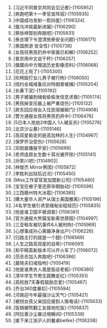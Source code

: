 
1. [习近平同普京共同会见记者]-[1105952]
1. [奔跑吧第十一季官宣阵容]-[1105935]
1. [中国成功发射一箭四星]-[1106324]
1. [俄乌冲突最新进展]-[1106290]
1. [蔡徐坤暂别奔跑吧]-[1105931]
1. [泰总理下令澄清旅泰安全问题]-[1106171]
1. [泰国旅游 安全性]-[1105738]
1. [女孩将男孩扔井中家属已和解]-[1106252]
1. [普京用中文说干杯]-[1106257]
1. [俄媒向中方赠送历史影像资料]-[1106068]
1. [花花上班了]-[1105300]
1. [抡椅殴打女儿男子被行拘]-[1106050]
1. [纽约全城戒备应对特朗普被捕]-[1105204]
1. [长春下泥]-[1105192]
1. [男子被骗到缅甸偷偷发信息求救]-[1105174]
1. [男孩掉变压器上被严重烧伤]-[1105132]
1. [房东回应母女入住民宿被砸门]-[1104908]
1. [警方通报女孩将男孩扔井中]-[1106476]
1. [5日本人抢劫2中国人 1人被反杀]-[1105276]
1. [北京沙尘暴]-[1105146]
1. [高双星偷走的是高加林的人生]-[1104967]
1. [保罗乔治受伤]-[1105628]
1. [邓刚直播报平安]-[1105699]
1. [老师连扇女生数十耳光被开除]-[1105141]
1. [孙笑川吧]-[1104902]
1. [林俊杰 Mirror男团]-[1105872]
1. [李胜利出狱后近况]-[1105450]
1. [Miss工作室官宣加盟新公司]-[1105480]
1. [宝宝在被子里还原孕期胎动]-[1105599]
1. [江西赣州特大冰雹]-[1106385]
1. [曝大量华人资产从瑞士美国撤离]-[1105198]
1. [4名学生被引诱至缅甸全程经历]-[1105835]
1. [他是谁卫国平被调查]-[1106381]
1. [官方通报大熊猫宝新离世原因]-[1104997]
1. [三亚租车被坑事件6人被刑拘]-[1105969]
1. [心想事成孙心离婚净身出户]-[1106226]
1. [归路主打的就是一个甜]-[1106569]
1. [人生之路高双星的自卑]-[1106091]
1. [和平精英新版本可以开火车了]-[1106072]
1. [范丞丞加入奔跑吧]-[1106386]
1. [晨晓夫妇戒指吻]-[1105419]
1. [他是谁黑衣人竟是饭店老板]-[1106380]
1. [清华学生节男生跳舞走红]-[1105351]
1. [高校放7天春假鼓励恋爱]-[1105467]
1. [乔治360度暴扣]-[1105594]
1. [河南迎今年最强沙尘天气]-[1105421]
1. [被拐女孩父亲回应接到人贩电话]-[1105633]
1. [饭锅被吹翻工友就地吃饭]-[1105837]
1. [阿拉善沙尘暴过境瞬间]-[1105339]
1. [接下来江浙沪人的餐桌belike]-[1106208]